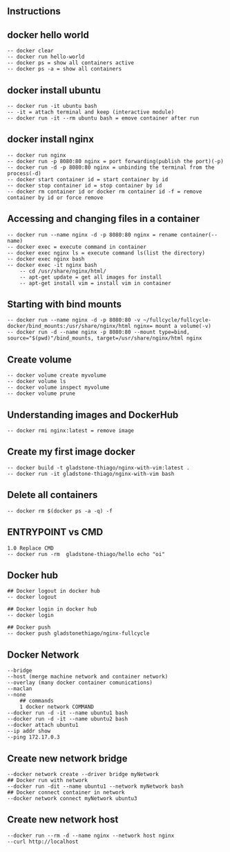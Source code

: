 ## Instructions

## docker hello world
    -- docker clear
    -- docker run hello-world
    -- docker ps = show all containers active
    -- docker ps -a = show all containers

## docker install ubuntu
    -- docker run -it ubuntu bash
    -- -it = attach terminal and keep (interactive module)
    -- docker run -it --rm ubuntu bash = emove container after run

## docker install nginx
    -- docker run nginx
    -- docker run -p 8080:80 nginx = port forwarding(publish the port)(-p)
    -- docker run -d -p 8080:80 nginx = unbinding the terminal from the process(-d)
    -- docker start container id = start container by id
    -- docker stop container id = stop container by id
    -- docker rm container id or docker rm container id -f = remove container by id or force remove

## Accessing and changing files in a container
    -- docker run --name nginx -d -p 8080:80 nginx = rename container(--name)
    -- docker exec = execute command in container 
    -- docker exec nginx ls = execute command ls(list the directory)
    -- docker exec nginx bash
    -- docker exec -it nginx bash
        -- cd /usr/share/nginx/html/ 
        -- apt-get update = get all images for install
        -- apt-get install vim = install vim in container

## Starting with bind mounts
    -- docker run --name nginx -d -p 8080:80 -v ~/fullcycle/fullcycle-docker/bind_mounts:/usr/share/nginx/html nginx= mount a volume(-v)
    -- docker run -d --name nginx -p 8080:80 --mount type=bind, source="$(pwd)"/bind_mounts, target=/usr/share/nginx/html nginx

## Create volume
    -- docker volume create myvolume
    -- docker volume ls
    -- docker volume inspect myvolume
    -- docker volume prune

## Understanding images and DockerHub
    -- docker rmi nginx:latest = remove image

## Create my first image docker
    -- docker build -t gladstone-thiago/nginx-with-vim:latest .
    -- docker run -it gladstone-thiago/nginx-with-vim bash

## Delete all containers
    -- docker rm $(docker ps -a -q) -f

## ENTRYPOINT vs CMD
    1.0 Replace CMD
    -- docker run -rm  gladstone-thiago/hello echo "oi"

## Docker hub
    ## Docker logout in docker hub
    -- docker logout

    ## Docker login in docker hub
    -- docker login

    ## Docker push 
    -- docker push gladstonethiago/nginx-fullcycle

 ## Docker Network
    --bridge
    --host (merge machine network and container network)
    --overlay (many docker container comunications)
    --maclan
    --none
        ## commands 
        1 docker network COMMAND
    --docker run -d -it --name ubuntu1 bash
    --docker run -d -it --name ubuntu2 bash
    --docker attach ubuntu1
    --ip addr show
    --ping 172.17.0.3
## Create new network bridge
    --docker network create --driver bridge myNetwork
    ## Docker run with network
    --docker run -dit --name ubuntu1 --network myNetwork bash
    ## Docker connect container in network
    --docker network connect myNetwork ubuntu3
## Create new network host
    --docker run --rm -d --name nginx --network host nginx
    --curl http://localhost
